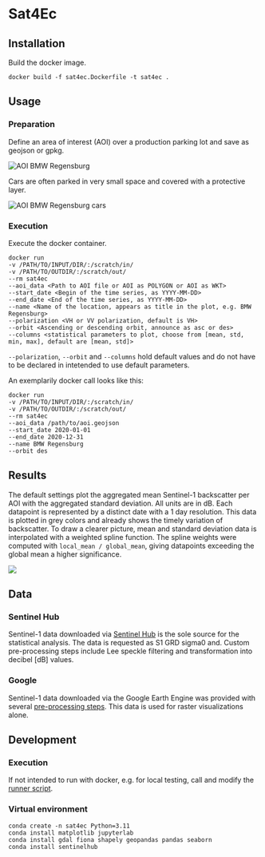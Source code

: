 # Sat4Ec

## Installation

Build the docker image.

```
docker build -f sat4ec.Dockerfile -t sat4ec .
```

## Usage

### Preparation

Define an area of interest (AOI) over a production parking lot and save as geojson or gpkg.

![AOI BMW Regensburg](data/bmw/regensburg/aoi_bmw_regensburg.png)

Cars are often parked in very small space and covered with a protective layer.

![AOI BMW Regensburg cars](data/bmw/regensburg/bmw_regensburg_car_zoom.png)

### Execution

Execute the docker container.

```
docker run
-v /PATH/TO/INPUT/DIR/:/scratch/in/
-v /PATH/TO/OUTDIR/:/scratch/out/
--rm sat4ec
--aoi_data <Path to AOI file or AOI as POLYGON or AOI as WKT>
--start_date <Begin of the time series, as YYYY-MM-DD>
--end_date <End of the time series, as YYYY-MM-DD>
--name <Name of the location, appears as title in the plot, e.g. BMW Regensburg>
--polarization <VH or VV polarization, default is VH>
--orbit <Ascending or descending orbit, announce as asc or des>
--columns <statistical parameters to plot, choose from [mean, std, min, max], default are [mean, std]>
```

`--polarization`, `--orbit` and `--columns` hold default values and do not have to be declared in intetended to use default parameters.

An exemplarily docker call looks like this:

```
docker run
-v /PATH/TO/INPUT/DIR/:/scratch/in/
-v /PATH/TO/OUTDIR/:/scratch/out/
--rm sat4ec
--aoi_data /path/to/aoi.geojson
--start_date 2020-01-01
--end_date 2020-12-31
--name BMW Regensburg
--orbit des
```

## Results

The default settings plot the aggregated mean Sentinel-1 backscatter per AOI with the aggregated standard deviation. All units are in dB. Each datapoint is represented by a distinct date with a 1 day resolution. This data is plotted in grey colors and already shows the timely variation of backscatter. To draw a clearer picture, mean and standard deviation data is interpolated with a weighted spline function. The spline weights were computed with `local_mean / global_mean`, giving datapoints exceeding the global mean a higher significance.

![](data/bmw/regensburg/results/plot/indicator_1_bmw_regensburg_splinedata_asc_VH.png)

## Data

### Sentinel Hub

Sentinel-1 data downloaded via [Sentinel Hub](https://collections.sentinel-hub.com/sentinel-1-grd/) is the sole source for the statistical analysis. The data is requested as S1 GRD sigma0 and. Custom pre-processing steps include Lee speckle filtering and transformation into decibel [dB] values.

### Google

Sentinel-1 data downloaded via the Google Earth Engine was provided with several [pre-processing steps](https://developers.google.com/earth-engine/guides/sentinel1#sentinel-1-preprocessing). This data is used for raster visualizations alone.

## Development

### Execution
If not intended to run with docker, e.g. for local testing, call and modify the [runner script](tests/sat4ec_runner.py).

### Virtual environment
```
conda create -n sat4ec Python=3.11
conda install matplotlib jupyterlab
conda install gdal fiona shapely geopandas pandas seaborn
conda install sentinelhub
```
